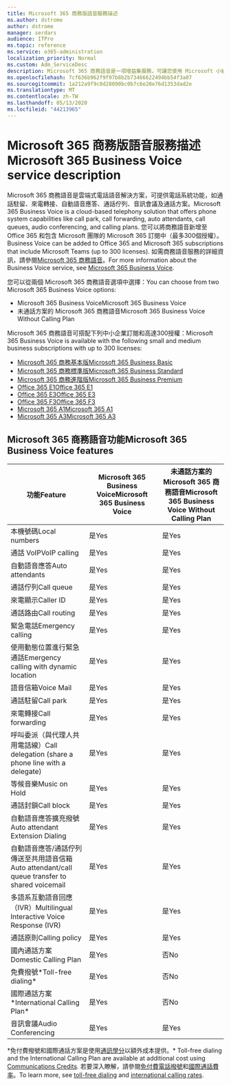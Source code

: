 ```yaml
---
title: Microsoft 365 商務版語音服務描述
ms.author: dstrome
author: dstrome
manager: serdars
audience: ITPro
ms.topic: reference
ms.service: o365-administration
localization_priority: Normal
ms.custom: Adm_ServiceDesc
description: Microsoft 365 商務語音是一項增益集服務，可讓您使用 Microsoft 小組進行電話通話。 這會結合電話系統、國內通話方案、SMS 和音訊會議。
ms.openlocfilehash: 7cf636b962f9f97b8b2b73466622494bb54f3a07
ms.sourcegitcommit: 1a212a9f9c8d28090bc0b7c6e20e76d1353dad2e
ms.translationtype: MT
ms.contentlocale: zh-TW
ms.lasthandoff: 05/13/2020
ms.locfileid: "44213965"
---
```

# <a name="microsoft-365-business-voice-service-description"></a><span data-ttu-id="0117a-104">Microsoft 365 商務版語音服務描述</span><span class="sxs-lookup"><span data-stu-id="0117a-104">Microsoft 365 Business Voice service description</span></span>

<span data-ttu-id="0117a-105">Microsoft 365 商務語音是雲端式電話語音解決方案，可提供電話系統功能，如通話駐留、來電轉接、自動語音應答、通話佇列、音訊會議及通話方案。</span><span class="sxs-lookup"><span data-stu-id="0117a-105">Microsoft 365 Business Voice is a cloud-based telephony solution that offers phone system capabilities like call park, call forwarding, auto attendants, call queues, audio conferencing, and calling plans.</span></span> <span data-ttu-id="0117a-106">您可以將商務語音新增至 Office 365 和包含 Microsoft 團隊的 Microsoft 365 訂閱中（最多300個授權）。</span><span class="sxs-lookup"><span data-stu-id="0117a-106">Business Voice can be added to Office 365 and Microsoft 365 subscriptions that include Microsoft Teams (up to 300 licenses).</span></span> <span data-ttu-id="0117a-107">如需商務語音服務的詳細資訊，請參閱[Microsoft 365 商務語音](https://docs.microsoft.com/MicrosoftTeams/business-voice/whats-business-voice)。</span><span class="sxs-lookup"><span data-stu-id="0117a-107">For more information about the Business Voice service, see [Microsoft 365 Business Voice](https://docs.microsoft.com/MicrosoftTeams/business-voice/whats-business-voice).</span></span>

<span data-ttu-id="0117a-108">您可以從兩個 Microsoft 365 商務語音選項中選擇：</span><span class="sxs-lookup"><span data-stu-id="0117a-108">You can choose from two Microsoft 365 Business Voice options:</span></span>

- <span data-ttu-id="0117a-109">Microsoft 365 Business Voice</span><span class="sxs-lookup"><span data-stu-id="0117a-109">Microsoft 365 Business Voice</span></span>
- <span data-ttu-id="0117a-110">未通話方案的 Microsoft 365 商務語音</span><span class="sxs-lookup"><span data-stu-id="0117a-110">Microsoft 365 Business Voice Without Calling Plan</span></span>

<span data-ttu-id="0117a-111">Microsoft 365 商務語音可搭配下列中小企業訂閱和高達300授權：</span><span class="sxs-lookup"><span data-stu-id="0117a-111">Microsoft 365 Business Voice is available with the following small and medium business subscriptions with up to 300 licenses:</span></span>

- [<span data-ttu-id="0117a-112">Microsoft 365 商務基本版</span><span class="sxs-lookup"><span data-stu-id="0117a-112">Microsoft 365 Business Basic</span></span>](office-365-platform-service-description/office-365-platform-service-description.md)
- [<span data-ttu-id="0117a-113">Microsoft 365 商務標準版</span><span class="sxs-lookup"><span data-stu-id="0117a-113">Microsoft 365 Business Standard</span></span>](office-365-platform-service-description/office-365-platform-service-description.md)
- [<span data-ttu-id="0117a-114">Microsoft 365 商務進階版</span><span class="sxs-lookup"><span data-stu-id="0117a-114">Microsoft 365 Business Premium</span></span>](microsoft-365-business-service-description.md)
- [<span data-ttu-id="0117a-115">Office 365 E1</span><span class="sxs-lookup"><span data-stu-id="0117a-115">Office 365 E1</span></span>](https://www.microsoft.com/en-us/microsoft-365/business/office-365-enterprise-e1-business-software?activetab=pivot%3aoverviewtab)
- [<span data-ttu-id="0117a-116">Office 365 E3</span><span class="sxs-lookup"><span data-stu-id="0117a-116">Office 365 E3</span></span>](https://www.microsoft.com/en-us/microsoft-365/business/office-365-enterprise-e3-business-software?activetab=pivot%3aoverviewtab)
- [<span data-ttu-id="0117a-117">Office 365 F3</span><span class="sxs-lookup"><span data-stu-id="0117a-117">Office 365 F3</span></span>](https://www.microsoft.com/en-us/microsoft-365/business/office-365-f1?activetab=pivot%3aoverviewtab)
- [<span data-ttu-id="0117a-118">Microsoft 365 A1</span><span class="sxs-lookup"><span data-stu-id="0117a-118">Microsoft 365 A1</span></span>](https://www.microsoft.com/en-us/microsoft-365/academic/compare-office-365-education-plans?activetab=tab:primaryr1)
- [<span data-ttu-id="0117a-119">Microsoft 365 A3</span><span class="sxs-lookup"><span data-stu-id="0117a-119">Microsoft 365 A3</span></span>](https://www.microsoft.com/en-us/microsoft-365/academic/compare-office-365-education-plans?activetab=tab:primaryr1)

## <a name="microsoft-365-business-voice-features"></a><span data-ttu-id="0117a-120">Microsoft 365 商務語音功能</span><span class="sxs-lookup"><span data-stu-id="0117a-120">Microsoft 365 Business Voice features</span></span>

| <span data-ttu-id="0117a-121">**功能**</span><span class="sxs-lookup"><span data-stu-id="0117a-121">**Feature**</span></span>                                            | <span data-ttu-id="0117a-122">**Microsoft 365 Business Voice**</span><span class="sxs-lookup"><span data-stu-id="0117a-122">**Microsoft 365 Business Voice**</span></span> | <span data-ttu-id="0117a-123">**未通話方案的 Microsoft 365 商務語音**</span><span class="sxs-lookup"><span data-stu-id="0117a-123">**Microsoft 365 Business Voice Without Calling Plan**</span></span> |
|--------------------------------------------------------|----------------------------------|-------------------------------------------------------|
| <span data-ttu-id="0117a-124">本機號碼</span><span class="sxs-lookup"><span data-stu-id="0117a-124">Local numbers</span></span>                                          | <span data-ttu-id="0117a-125">是</span><span class="sxs-lookup"><span data-stu-id="0117a-125">Yes</span></span>                              | <span data-ttu-id="0117a-126">是</span><span class="sxs-lookup"><span data-stu-id="0117a-126">Yes</span></span>                                                   |
| <span data-ttu-id="0117a-127">通話 VoIP</span><span class="sxs-lookup"><span data-stu-id="0117a-127">VoIP calling</span></span>                                           | <span data-ttu-id="0117a-128">是</span><span class="sxs-lookup"><span data-stu-id="0117a-128">Yes</span></span>                              | <span data-ttu-id="0117a-129">是</span><span class="sxs-lookup"><span data-stu-id="0117a-129">Yes</span></span>                                                   |
| <span data-ttu-id="0117a-130">自動語音應答</span><span class="sxs-lookup"><span data-stu-id="0117a-130">Auto attendants</span></span>                                        | <span data-ttu-id="0117a-131">是</span><span class="sxs-lookup"><span data-stu-id="0117a-131">Yes</span></span>                              | <span data-ttu-id="0117a-132">是</span><span class="sxs-lookup"><span data-stu-id="0117a-132">Yes</span></span>                                                   |
| <span data-ttu-id="0117a-133">通話佇列</span><span class="sxs-lookup"><span data-stu-id="0117a-133">Call queue</span></span>                                             | <span data-ttu-id="0117a-134">是</span><span class="sxs-lookup"><span data-stu-id="0117a-134">Yes</span></span>                              | <span data-ttu-id="0117a-135">是</span><span class="sxs-lookup"><span data-stu-id="0117a-135">Yes</span></span>                                                   |
| <span data-ttu-id="0117a-136">來電顯示</span><span class="sxs-lookup"><span data-stu-id="0117a-136">Caller ID</span></span>                                              | <span data-ttu-id="0117a-137">是</span><span class="sxs-lookup"><span data-stu-id="0117a-137">Yes</span></span>                              | <span data-ttu-id="0117a-138">是</span><span class="sxs-lookup"><span data-stu-id="0117a-138">Yes</span></span>                                                   |
| <span data-ttu-id="0117a-139">通話路由</span><span class="sxs-lookup"><span data-stu-id="0117a-139">Call routing</span></span>                                           | <span data-ttu-id="0117a-140">是</span><span class="sxs-lookup"><span data-stu-id="0117a-140">Yes</span></span>                              | <span data-ttu-id="0117a-141">是</span><span class="sxs-lookup"><span data-stu-id="0117a-141">Yes</span></span>                                                   |
| <span data-ttu-id="0117a-142">緊急電話</span><span class="sxs-lookup"><span data-stu-id="0117a-142">Emergency calling</span></span>                                      | <span data-ttu-id="0117a-143">是</span><span class="sxs-lookup"><span data-stu-id="0117a-143">Yes</span></span>                              | <span data-ttu-id="0117a-144">是</span><span class="sxs-lookup"><span data-stu-id="0117a-144">Yes</span></span>                                                   |
| <span data-ttu-id="0117a-145">使用動態位置進行緊急通話</span><span class="sxs-lookup"><span data-stu-id="0117a-145">Emergency calling with dynamic location</span></span>                | <span data-ttu-id="0117a-146">是</span><span class="sxs-lookup"><span data-stu-id="0117a-146">Yes</span></span>                              | <span data-ttu-id="0117a-147">是</span><span class="sxs-lookup"><span data-stu-id="0117a-147">Yes</span></span>                                                   |
| <span data-ttu-id="0117a-148">語音信箱</span><span class="sxs-lookup"><span data-stu-id="0117a-148">Voice Mail</span></span>                                             | <span data-ttu-id="0117a-149">是</span><span class="sxs-lookup"><span data-stu-id="0117a-149">Yes</span></span>                              | <span data-ttu-id="0117a-150">是</span><span class="sxs-lookup"><span data-stu-id="0117a-150">Yes</span></span>                                                   |
| <span data-ttu-id="0117a-151">通話駐留</span><span class="sxs-lookup"><span data-stu-id="0117a-151">Call park</span></span>                                              | <span data-ttu-id="0117a-152">是</span><span class="sxs-lookup"><span data-stu-id="0117a-152">Yes</span></span>                              | <span data-ttu-id="0117a-153">是</span><span class="sxs-lookup"><span data-stu-id="0117a-153">Yes</span></span>                                                   |
| <span data-ttu-id="0117a-154">來電轉接</span><span class="sxs-lookup"><span data-stu-id="0117a-154">Call forwarding</span></span>                                        | <span data-ttu-id="0117a-155">是</span><span class="sxs-lookup"><span data-stu-id="0117a-155">Yes</span></span>                              | <span data-ttu-id="0117a-156">是</span><span class="sxs-lookup"><span data-stu-id="0117a-156">Yes</span></span>                                                   |
| <span data-ttu-id="0117a-157">呼叫委派（與代理人共用電話線）</span><span class="sxs-lookup"><span data-stu-id="0117a-157">Call delegation (share a phone line with a delegate)</span></span>   | <span data-ttu-id="0117a-158">是</span><span class="sxs-lookup"><span data-stu-id="0117a-158">Yes</span></span>                              | <span data-ttu-id="0117a-159">是</span><span class="sxs-lookup"><span data-stu-id="0117a-159">Yes</span></span>                                                   |
| <span data-ttu-id="0117a-160">等候音樂</span><span class="sxs-lookup"><span data-stu-id="0117a-160">Music on Hold</span></span>                                          | <span data-ttu-id="0117a-161">是</span><span class="sxs-lookup"><span data-stu-id="0117a-161">Yes</span></span>                              | <span data-ttu-id="0117a-162">是</span><span class="sxs-lookup"><span data-stu-id="0117a-162">Yes</span></span>                                                   |
| <span data-ttu-id="0117a-163">通話封鎖</span><span class="sxs-lookup"><span data-stu-id="0117a-163">Call block</span></span>                                             | <span data-ttu-id="0117a-164">是</span><span class="sxs-lookup"><span data-stu-id="0117a-164">Yes</span></span>                              | <span data-ttu-id="0117a-165">是</span><span class="sxs-lookup"><span data-stu-id="0117a-165">Yes</span></span>                                                   |
| <span data-ttu-id="0117a-166">自動語音應答擴充撥號</span><span class="sxs-lookup"><span data-stu-id="0117a-166">Auto attendant Extension Dialing</span></span>                       | <span data-ttu-id="0117a-167">是</span><span class="sxs-lookup"><span data-stu-id="0117a-167">Yes</span></span>                              | <span data-ttu-id="0117a-168">是</span><span class="sxs-lookup"><span data-stu-id="0117a-168">Yes</span></span>                                                   |
| <span data-ttu-id="0117a-169">自動語音應答/通話佇列傳送至共用語音信箱</span><span class="sxs-lookup"><span data-stu-id="0117a-169">Auto attendant/call queue transfer to shared voicemail</span></span> | <span data-ttu-id="0117a-170">是</span><span class="sxs-lookup"><span data-stu-id="0117a-170">Yes</span></span>                              | <span data-ttu-id="0117a-171">是</span><span class="sxs-lookup"><span data-stu-id="0117a-171">Yes</span></span>                                                   |
| <span data-ttu-id="0117a-172">多語系互動語音回應（IVR）</span><span class="sxs-lookup"><span data-stu-id="0117a-172">Multilingual Interactive Voice Response (IVR)</span></span>          | <span data-ttu-id="0117a-173">是</span><span class="sxs-lookup"><span data-stu-id="0117a-173">Yes</span></span>                              | <span data-ttu-id="0117a-174">是</span><span class="sxs-lookup"><span data-stu-id="0117a-174">Yes</span></span>                                                   |
| <span data-ttu-id="0117a-175">通話原則</span><span class="sxs-lookup"><span data-stu-id="0117a-175">Calling policy</span></span>                                         | <span data-ttu-id="0117a-176">是</span><span class="sxs-lookup"><span data-stu-id="0117a-176">Yes</span></span>                              | <span data-ttu-id="0117a-177">是</span><span class="sxs-lookup"><span data-stu-id="0117a-177">Yes</span></span>                                                   |
| <span data-ttu-id="0117a-178">國內通話方案</span><span class="sxs-lookup"><span data-stu-id="0117a-178">Domestic Calling Plan</span></span>                                  | <span data-ttu-id="0117a-179">是</span><span class="sxs-lookup"><span data-stu-id="0117a-179">Yes</span></span>                              | <span data-ttu-id="0117a-180">否</span><span class="sxs-lookup"><span data-stu-id="0117a-180">No</span></span>                                                    |
| <span data-ttu-id="0117a-181">免費撥號\*</span><span class="sxs-lookup"><span data-stu-id="0117a-181">Toll-free dialing\*</span></span>                                    | <span data-ttu-id="0117a-182">是</span><span class="sxs-lookup"><span data-stu-id="0117a-182">Yes</span></span>                              | <span data-ttu-id="0117a-183">否</span><span class="sxs-lookup"><span data-stu-id="0117a-183">No</span></span>                                                    |
| <span data-ttu-id="0117a-184">國際通話方案\*</span><span class="sxs-lookup"><span data-stu-id="0117a-184">International Calling Plan\*</span></span>                           | <span data-ttu-id="0117a-185">是</span><span class="sxs-lookup"><span data-stu-id="0117a-185">Yes</span></span>                              | <span data-ttu-id="0117a-186">否</span><span class="sxs-lookup"><span data-stu-id="0117a-186">No</span></span>                                                    |
| <span data-ttu-id="0117a-187">音訊會議</span><span class="sxs-lookup"><span data-stu-id="0117a-187">Audio Conferencing</span></span>                                     | <span data-ttu-id="0117a-188">是</span><span class="sxs-lookup"><span data-stu-id="0117a-188">Yes</span></span>                              | <span data-ttu-id="0117a-189">是</span><span class="sxs-lookup"><span data-stu-id="0117a-189">Yes</span></span>                                                   |
 
<span data-ttu-id="0117a-190">\*免付費撥號和國際通話方案是使用[通訊學分](https://docs.microsoft.com/microsoftteams/what-are-communications-credits)以額外成本提供。</span><span class="sxs-lookup"><span data-stu-id="0117a-190">\* Toll-free dialing and the International Calling Plan are available at additional cost using [Communications Credits](https://docs.microsoft.com/microsoftteams/what-are-communications-credits).</span></span> <span data-ttu-id="0117a-191">若要深入瞭解，請參閱[免付費電話撥號](https://docs.microsoft.com/microsoftteams/toll-free-dialing-limitations-and-restrictions)和[國際通話費率](https://www.microsoft.com/microsoft-365/microsoft-teams/voice-calling?rtc=1#ow-download-rates)。</span><span class="sxs-lookup"><span data-stu-id="0117a-191">To learn more, see [toll-free dialing](https://docs.microsoft.com/microsoftteams/toll-free-dialing-limitations-and-restrictions) and [international calling rates](https://www.microsoft.com/microsoft-365/microsoft-teams/voice-calling?rtc=1#ow-download-rates).</span></span>

